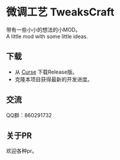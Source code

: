 # 微调工艺 TweaksCraft
带有一些小小的想法的小MOD。  
A little mod with some little ideas.  

## 下载
* 从 [Curse](https://minecraft.curseforge.com/projects/tweaks-craft) 下载Release版。
* 克隆本项目获得最新的开发进度。

## 交流
QQ群：860291732  

## 关于PR
欢迎各种pr。
